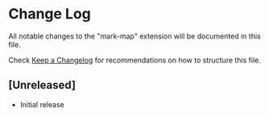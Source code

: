 # Change Log

All notable changes to the "mark-map" extension will be documented in this file.

Check [Keep a Changelog](http://keepachangelog.com/) for recommendations on how to structure this file.

## [Unreleased]

- Initial release